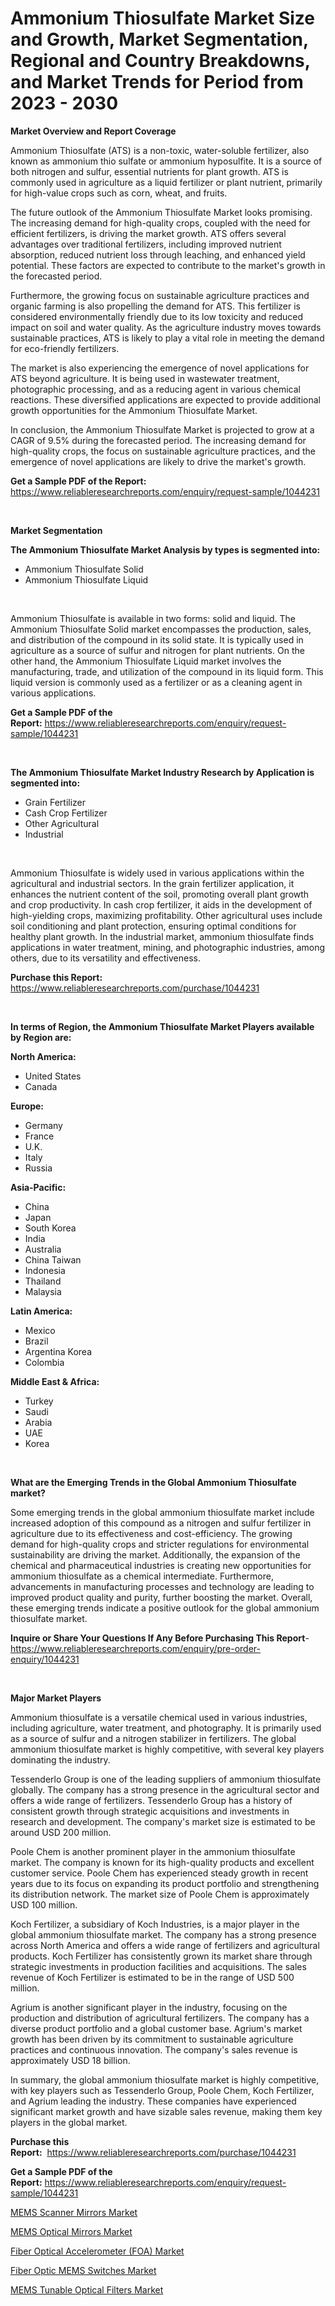<p><h1>Ammonium Thiosulfate Market Size and Growth, Market Segmentation, Regional and Country Breakdowns, and Market Trends for Period from 2023 -  2030</h1></p><p><strong>Market Overview and Report Coverage</strong></p>
<p><p>Ammonium Thiosulfate (ATS) is a non-toxic, water-soluble fertilizer, also known as ammonium thio sulfate or ammonium hyposulfite. It is a source of both nitrogen and sulfur, essential nutrients for plant growth. ATS is commonly used in agriculture as a liquid fertilizer or plant nutrient, primarily for high-value crops such as corn, wheat, and fruits.</p><p>The future outlook of the Ammonium Thiosulfate Market looks promising. The increasing demand for high-quality crops, coupled with the need for efficient fertilizers, is driving the market growth. ATS offers several advantages over traditional fertilizers, including improved nutrient absorption, reduced nutrient loss through leaching, and enhanced yield potential. These factors are expected to contribute to the market's growth in the forecasted period.</p><p>Furthermore, the growing focus on sustainable agriculture practices and organic farming is also propelling the demand for ATS. This fertilizer is considered environmentally friendly due to its low toxicity and reduced impact on soil and water quality. As the agriculture industry moves towards sustainable practices, ATS is likely to play a vital role in meeting the demand for eco-friendly fertilizers.</p><p>The market is also experiencing the emergence of novel applications for ATS beyond agriculture. It is being used in wastewater treatment, photographic processing, and as a reducing agent in various chemical reactions. These diversified applications are expected to provide additional growth opportunities for the Ammonium Thiosulfate Market.</p><p>In conclusion, the Ammonium Thiosulfate Market is projected to grow at a CAGR of 9.5% during the forecasted period. The increasing demand for high-quality crops, the focus on sustainable agriculture practices, and the emergence of novel applications are likely to drive the market's growth.</p></p>
<p><strong>Get a Sample PDF of the Report:</strong> <a href="https://www.reliableresearchreports.com/enquiry/request-sample/1044231">https://www.reliableresearchreports.com/enquiry/request-sample/1044231</a></p>
<p>&nbsp;</p>
<p><strong>Market Segmentation</strong></p>
<p><strong>The Ammonium Thiosulfate Market Analysis by types is segmented into:</strong></p>
<p><ul><li>Ammonium Thiosulfate Solid</li><li>Ammonium Thiosulfate Liquid</li></ul></p>
<p>&nbsp;</p>
<p><p>Ammonium Thiosulfate is available in two forms: solid and liquid. The Ammonium Thiosulfate Solid market encompasses the production, sales, and distribution of the compound in its solid state. It is typically used in agriculture as a source of sulfur and nitrogen for plant nutrients. On the other hand, the Ammonium Thiosulfate Liquid market involves the manufacturing, trade, and utilization of the compound in its liquid form. This liquid version is commonly used as a fertilizer or as a cleaning agent in various applications.</p></p>
<p><strong>Get a Sample PDF of the Report:</strong>&nbsp;<a href="https://www.reliableresearchreports.com/enquiry/request-sample/1044231">https://www.reliableresearchreports.com/enquiry/request-sample/1044231</a></p>
<p>&nbsp;</p>
<p><strong>The Ammonium Thiosulfate Market Industry Research by Application is segmented into:</strong></p>
<p><ul><li>Grain Fertilizer</li><li>Cash Crop Fertilizer</li><li>Other Agricultural</li><li>Industrial</li></ul></p>
<p>&nbsp;</p>
<p><p>Ammonium Thiosulfate is widely used in various applications within the agricultural and industrial sectors. In the grain fertilizer application, it enhances the nutrient content of the soil, promoting overall plant growth and crop productivity. In cash crop fertilizer, it aids in the development of high-yielding crops, maximizing profitability. Other agricultural uses include soil conditioning and plant protection, ensuring optimal conditions for healthy plant growth. In the industrial market, ammonium thiosulfate finds applications in water treatment, mining, and photographic industries, among others, due to its versatility and effectiveness.</p></p>
<p><strong>Purchase this Report:</strong>&nbsp; <a href="https://www.reliableresearchreports.com/purchase/1044231">https://www.reliableresearchreports.com/purchase/1044231</a></p>
<p>&nbsp;</p>
<p><strong>In terms of Region, the Ammonium Thiosulfate Market Players available by Region are:</strong></p>
<p>
    <p> <strong> North America: </strong>
        <ul>
            <li>United States</li>
            <li>Canada</li>
        </ul>
        </p> 
    <p> <strong> Europe: </strong>
        <ul>
            <li>Germany</li>
            <li>France</li>
            <li>U.K.</li>
            <li>Italy</li>
            <li>Russia</li>
        </ul>
        </p> 
    <p> <strong> Asia-Pacific: </strong>
        <ul>
            <li>China</li>
            <li>Japan</li>
            <li>South Korea</li>
            <li>India</li>
            <li>Australia</li>
            <li>China Taiwan</li>
            <li>Indonesia</li>
            <li>Thailand</li>
            <li>Malaysia</li>
        </ul>
        </p> 
    <p> <strong> Latin America: </strong>
        <ul>
            <li>Mexico</li>
            <li>Brazil</li>
            <li>Argentina Korea</li>
            <li>Colombia</li>
        </ul>
        </p> 
    <p> <strong> Middle East & Africa: </strong>
        <ul>
            <li>Turkey</li>
            <li>Saudi</li>
            <li>Arabia</li>
            <li>UAE</li>
            <li>Korea</li>
        </ul>
    </p>
    </p>
<p>&nbsp;</p>
<p><strong>What are the Emerging Trends in the Global Ammonium Thiosulfate market?</strong></p>
<p><p>Some emerging trends in the global ammonium thiosulfate market include increased adoption of this compound as a nitrogen and sulfur fertilizer in agriculture due to its effectiveness and cost-efficiency. The growing demand for high-quality crops and stricter regulations for environmental sustainability are driving the market. Additionally, the expansion of the chemical and pharmaceutical industries is creating new opportunities for ammonium thiosulfate as a chemical intermediate. Furthermore, advancements in manufacturing processes and technology are leading to improved product quality and purity, further boosting the market. Overall, these emerging trends indicate a positive outlook for the global ammonium thiosulfate market.</p></p>
<p><strong>Inquire or Share Your Questions If Any Before Purchasing This Report</strong>- <a href="https://www.reliableresearchreports.com/enquiry/pre-order-enquiry/1044231">https://www.reliableresearchreports.com/enquiry/pre-order-enquiry/1044231</a></p>
<p>&nbsp;</p>
<p><strong>Major Market Players</strong></p>
<p><p>Ammonium thiosulfate is a versatile chemical used in various industries, including agriculture, water treatment, and photography. It is primarily used as a source of sulfur and a nitrogen stabilizer in fertilizers. The global ammonium thiosulfate market is highly competitive, with several key players dominating the industry.</p><p>Tessenderlo Group is one of the leading suppliers of ammonium thiosulfate globally. The company has a strong presence in the agricultural sector and offers a wide range of fertilizers. Tessenderlo Group has a history of consistent growth through strategic acquisitions and investments in research and development. The company's market size is estimated to be around USD 200 million.</p><p>Poole Chem is another prominent player in the ammonium thiosulfate market. The company is known for its high-quality products and excellent customer service. Poole Chem has experienced steady growth in recent years due to its focus on expanding its product portfolio and strengthening its distribution network. The market size of Poole Chem is approximately USD 100 million.</p><p>Koch Fertilizer, a subsidiary of Koch Industries, is a major player in the global ammonium thiosulfate market. The company has a strong presence across North America and offers a wide range of fertilizers and agricultural products. Koch Fertilizer has consistently grown its market share through strategic investments in production facilities and acquisitions. The sales revenue of Koch Fertilizer is estimated to be in the range of USD 500 million.</p><p>Agrium is another significant player in the industry, focusing on the production and distribution of agricultural fertilizers. The company has a diverse product portfolio and a global customer base. Agrium's market growth has been driven by its commitment to sustainable agriculture practices and continuous innovation. The company's sales revenue is approximately USD 18 billion.</p><p>In summary, the global ammonium thiosulfate market is highly competitive, with key players such as Tessenderlo Group, Poole Chem, Koch Fertilizer, and Agrium leading the industry. These companies have experienced significant market growth and have sizable sales revenue, making them key players in the global market.</p></p>
<p><strong>Purchase this Report:</strong>&nbsp;&nbsp;<a href="https://www.reliableresearchreports.com/purchase/1044231">https://www.reliableresearchreports.com/purchase/1044231</a></p>
<p></p>
<p><strong>Get a Sample PDF of the Report:</strong>&nbsp;<a href="https://www.reliableresearchreports.com/enquiry/request-sample/1044231">https://www.reliableresearchreports.com/enquiry/request-sample/1044231</a></p>
<p><p><a href="https://medium.com/@alethaebert2013/mems-scanner-mirrors-market-analysis-and-sze-forecasted-for-period-from-2023-to-2030-eeb4985809f2">MEMS Scanner Mirrors Market</a></p><p><a href="https://medium.com/@amayabeahan/mems-optical-mirrors-market-trends-and-market-analysis-forecasted-for-period-2023-2030-ac58bf16b0f6">MEMS Optical Mirrors Market</a></p><p><a href="https://medium.com/@ebbaeffertz1951/fiber-optical-accelerometer-foa-market-the-key-to-successful-business-strategy-forecast-till-38c429fc6cfb">Fiber Optical Accelerometer (FOA) Market</a></p><p><a href="https://medium.com/@lavernacole2023/fiber-optic-mems-switches-market-outlook-industry-overview-and-forecast-2023-to-2030-98b9f32a5d87">Fiber Optic MEMS Switches Market</a></p><p><a href="https://medium.com/@verlielesch1927/mems-tunable-optical-filters-market-exploring-market-share-market-trends-and-future-growth-bab165e15315">MEMS Tunable Optical Filters Market</a></p></p>